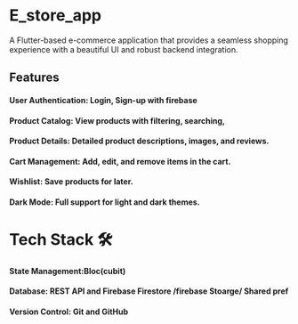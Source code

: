 # E_store_app

A Flutter-based e-commerce application that provides a seamless shopping experience with a beautiful UI and robust backend integration.

## Features 
#### User Authentication: Login, Sign-up with firebase
#### Product Catalog: View products with filtering, searching,
#### Product Details: Detailed product descriptions, images, and reviews.
#### Cart Management: Add, edit, and remove items in the cart.
#### Wishlist: Save products for later.
#### Dark Mode: Full support for light and dark themes.

# Tech Stack 🛠

#### State Management:Bloc(cubit)
#### Database: REST API and Firebase Firestore /firebase Stoarge/ Shared pref
#### Version Control: Git and GitHub





